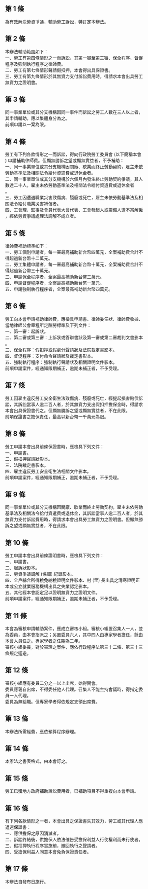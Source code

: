 第 1 條
-------
為有效解決勞資爭議，輔助勞工訴訟，特訂定本辦法。

第 2 條
-------
本辦法輔助範圍如下：  
一、勞工有第四條情形之一而訴訟，其第一審至第三審、保全程序、督促  
    程序及強制執行程序之律師費。  
二、勞工有第七條情形聲請假扣押，本會得出具保證書。  
三、勞工有第九條情形於其無資力支付訴訟費用時，得請求本會出具勞工  
    無資力之證明書。

第 3 條
-------
同一事業單位或其分支機構因同一事件而訴訟之勞工人數在三人以上者，  
其申請輔助，應以集體身分為之。  
前項申請以一案為限。

第 4 條
-------
勞工有下列各款情形之一而訴訟，得向行政院勞工委員會 (以下簡稱本會  
) 申請補助律師費。但顯無勝訴之望或顯無實益者，不予補助：  
一、同一事業單位或其分支機構因關廠、歇業而終止勞動契約，雇主未依  
    勞動基準法及相關法令給付資遣費或退休金者。  
二、同一事業單位或其分支機構於六個月內發生終止勞動契約爭議，其人  
    數達二十人，雇主未依勞動基準法及相關法令給付資遺費或退休金者  
    。  
三、勞工因遭遇職業災害致傷病、殘廢或死亡，雇主未依勞動基準法及相  
    關法令給付職業災害補償者。  
四、工會理、監事及會員代表大會代表、工會發起人或籌備人遭不當解僱  
    ，經依勞資爭議處理法調解不成立者。

第 5 條
-------
律師費補助標準如下：  
一、勞工個別申請者，每一審最高補助新台幣四萬元，全案補助費合計不  
    得超過新台幣十二萬元。  
二、勞工集體申請者，每一審最高補助新台幣十萬元，全案補助費合計不  
    得超過新台幣三十萬元。  
三、申請保全程序者，全案最高補助新台幣三萬元。  
四、申請督促程序者，全案最高補助新台幣一萬元。  
五、申請強制執行程序者，全案最高補助新台幣四萬元。

第 6 條
-------
勞工向本會申請補助律師費，應檢具申請書、律師委任狀、律師費收據、  
當地律師公會章程所定酬勞標準及下列文件：  
一、第一審：起訴狀。  
二、第二審或第三審：上訴狀或答辯書狀及第一審或第二審裁判文書影本  
    。  
三、保全程序：假扣押或假處分聲請狀及法院裁定書影本。  
四、督促程序：支付命令聲請狀及裁定書影本。  
五、強制執行程序：強制執行聲請狀及相關證明文件影本。  
前項申請案件，經通知限期補正，逾期未補正者，不予受理。

第 7 條
-------
勞工因雇主違反勞工安全衛生法致傷病、殘廢或死亡，經提起損害賠償訴  
訟，其訴訟當事人逾二百人者，於其無資力支出假扣押擔保金時，得請求  
本會出具保證書代之。但顯無勝訴之望或顯無實益者，不在此限。  
前項保證書之擔保責任，最高以新台幣一千萬元為限。

第 8 條
-------
勞工申請本會出具前條保證書時，應檢具下列文件：  
一、申請書。  
二、假扣押聲請狀影本。  
三、法院裁定書影本。  
四、雇主違反勞工安全衛生法相關文件影本。  
前項申請案件，經通知限期補正，逾期未補正者，不予受理。

第 9 條
-------
同一事業單位或其分支機構因關廠、歇業而終止勞動契約，雇主未依勞動  
基準法及相關法令給付資遣費或退休金，其訴訟當事人逾二百人者，於其  
無資力支付訴訟費用時，得請求本會出具勞工無資力之證明書。但顯無勝  
訴之望或顯無實益者，不在此限。

第 10 條
--------
勞工申請本會出具前條證明書時，應檢具下列文件：  
一、申請書。  
二、起訴狀影本。  
三、勞資爭議調解 (協調) 紀錄影本。  
四、全戶綜合所得稅免納稅證明文件影本、村 (里) 長出具之清寒證明正  
    本或公立就業服務機構出具之失業認定影本。  
五、其他經本會認定足以證明無資力之證明文件。  
前項申請案件，經通知限期補正，逾期未補正者，不予受理。

第 11 條
--------
本會為審核申請輔助案件，應成立審核小組。審核小組置召集人一人，並  
為委員，由本會指派之；另置委員六人，其中四人由專家學者擔任，餘由  
本會人員任之。專家學者之任期為二年。  
審核小組委員，對於審理之案件，應依行政程序法第三十二條、第三十三  
條規定迴避。

第 12 條
--------
審核小組應有委員二分之一以上出席，始得開會。  
委員應親自出席，不得委任他人代理。召集人不能主持會議時，得指定委  
員一人代理。  
委員為無給職。但專家學者得依規定支領出席費。

第 13 條
--------
本辦法所需經費，應依預算程序辦理。

第 14 條
--------
本辦法之書表格式，由本會訂之。

第 15 條
--------
勞工已獲地方政府補助訴訟費用者，已補助項目不得重複向本會申請。

第 16 條
--------
有下列各款情形之一者，本會出具之保證書失其效力，勞工或其代理人應  
返還保證書：  
一、應供擔保之原因消滅者。  
二、訴訟終結後，供擔保人依法催告受擔保利益人行使權利而未行使者。  
三、假扣押執行程序實施前，撤回執行之聲請者。  
四、受擔保利益人同意本會免負保證責任者。

第 17 條
--------
本辦法自發布日施行。

